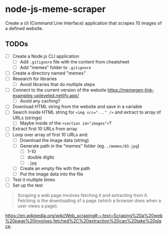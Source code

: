 # node-js-meme-scraper

Create a cli (Command Line Interface) application that scrapes 10 images of a defined website.

## TODOs

- [ ] Create a Node.js CLI application
  - [ ] Add `.gitignore` file with the content from cheatsheet
  - [ ] Add "memes" folder to `.gitignore`
- [ ] Create a directory named "memes"
- [ ] Research for libraries
  - [ ] Avoid libraries that do multiple steps
- [ ] Connect to the current version of the website https://memegen-link-examples-upleveled.netlify.app/
  - [ ] Avoid any caching?
- [ ] Download HTML string from the website and save in a variable
- [ ] Search inside HTML string for `<img src="..." />` and extract to array of URLs (strings)
  - [ ] Maybe inside of the `<section id="images">`?
- [ ] Extract first 10 URLs from array
- [ ] Loop over array of first 10 URLs and:
  - [ ] Download the image data (string)
  - [ ] Generate path in the "memes" folder (eg. `./memes/03.jpg`)
    - [ ] 1-10
    - [ ] double digits
    - [ ] `.jpg`
  - [ ] Create an empty file with the path
  - [ ] Put the image data into the file
- [ ] Test it multiple times
- [ ] Set up the test

> Scraping a web page involves fetching it and extracting from it. Fetching is the downloading of a page (which a browser does when a user views a page).

https://en.wikipedia.org/wiki/Web_scraping#:~:text=Scraping%20a%20web%20page%20involves,fetched%2C%20extraction%20can%20take%20place.
